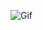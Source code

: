 ![Gif](https://res.cloudinary.com/dlvpwtfzs/image/upload/v1734203944/user/file/dk9hj6aozdopbjbh5jjw.gif)
